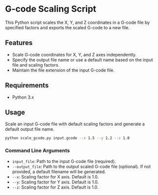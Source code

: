 # G-code Scaling Script

This Python script scales the X, Y, and Z coordinates in a G-code file by specified factors and exports the scaled G-code to a new file.

## Features

- Scale G-code coordinates for X, Y, and Z axes independently.
- Specify the output file name or use a default name based on the input file and scaling factors.
- Maintain the file extension of the input G-code file.

## Requirements

- Python 3.x

## Usage
Scale an input G-code file with default scaling factors and generate a default output file name.

```sh
python scale_gcode.py input.gcode --x 1.5 --y 1.2 --z 1.0
```

### Command Line Arguments

- `input_file`: Path to the input G-code file (required).
- `--output_file`: Path to the output scaled G-code file (optional). If not provided, a default filename will be generated.
- `--x`: Scaling factor for X axis. Default is 1.0.
- `--y`: Scaling factor for Y axis. Default is 1.0.
- `--z`: Scaling factor for Z axis. Default is 1.0.
